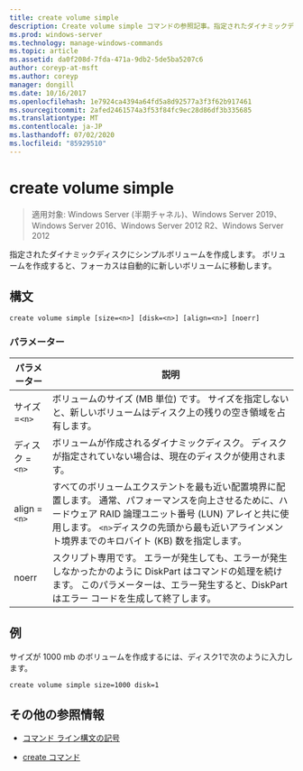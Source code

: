 ```yaml
---
title: create volume simple
description: Create volume simple コマンドの参照記事。指定されたダイナミックディスクにシンプルボリュームを作成します。
ms.prod: windows-server
ms.technology: manage-windows-commands
ms.topic: article
ms.assetid: da0f208d-7fda-471a-9db2-5de5ba5207c6
author: coreyp-at-msft
ms.author: coreyp
manager: dongill
ms.date: 10/16/2017
ms.openlocfilehash: 1e7924ca4394a64fd5a8d92577a3f3f62b917461
ms.sourcegitcommit: 2afed2461574a3f53f84fc9ec28d86df3b335685
ms.translationtype: MT
ms.contentlocale: ja-JP
ms.lasthandoff: 07/02/2020
ms.locfileid: "85929510"
---
```

# <a name="create-volume-simple"></a>create volume simple

> 適用対象: Windows Server (半期チャネル)、Windows Server 2019、Windows Server 2016、Windows Server 2012 R2、Windows Server 2012

指定されたダイナミックディスクにシンプルボリュームを作成します。 ボリュームを作成すると、フォーカスは自動的に新しいボリュームに移動します。

## <a name="syntax"></a>構文

```
create volume simple [size=<n>] [disk=<n>] [align=<n>] [noerr]
```

### <a name="parameters"></a>パラメーター

| パラメーター | 説明 |
| --------- | ----------- |
| サイズ =`<n>`  | ボリュームのサイズ (MB 単位) です。 サイズを指定しないと、新しいボリュームはディスク上の残りの空き領域を占有します。 |
| ディスク =`<n>`  | ボリュームが作成されるダイナミックディスク。 ディスクが指定されていない場合は、現在のディスクが使用されます。 |
| align =`<n>` | すべてのボリュームエクステントを最も近い配置境界に配置します。 通常、パフォーマンスを向上させるために、ハードウェア RAID 論理ユニット番号 (LUN) アレイと共に使用します。 `<n>`ディスクの先頭から最も近いアラインメント境界までのキロバイト (KB) 数を指定します。 |
| noerr | スクリプト専用です。 エラーが発生しても、エラーが発生しなかったかのように DiskPart はコマンドの処理を続けます。 このパラメーターは、エラー発生すると、DiskPart はエラー コードを生成して終了します。 |

## <a name="examples"></a>例

サイズが 1000 mb のボリュームを作成するには、ディスク1で次のように入力します。

```
create volume simple size=1000 disk=1
```

## <a name="additional-references"></a>その他の参照情報

- [コマンド ライン構文の記号](command-line-syntax-key.md)

- [create コマンド](create.md)
